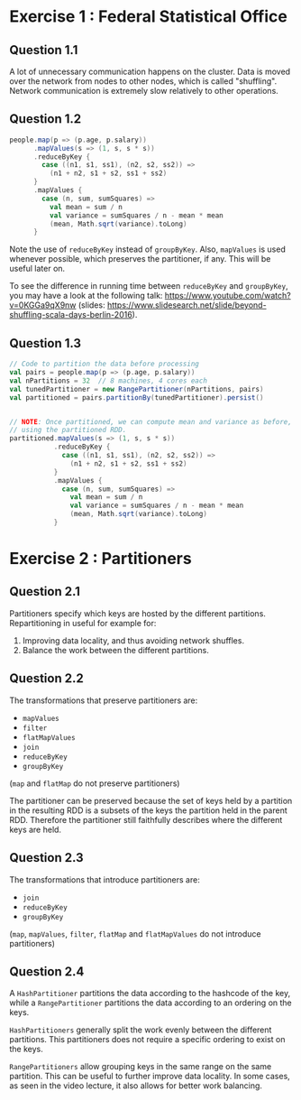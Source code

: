 # Exercise 1 : Federal Statistical Office

## Question 1.1

A lot of unnecessary communication happens on the cluster. Data is moved over the network from nodes to other nodes, which is called "shuffling". Network communication is extremely slow relatively to other operations.

## Question 1.2

```scala
people.map(p => (p.age, p.salary))
      .mapValues(s => (1, s, s * s))
      .reduceByKey {
        case ((n1, s1, ss1), (n2, s2, ss2)) =>
          (n1 + n2, s1 + s2, ss1 + ss2)
      }
      .mapValues {
        case (n, sum, sumSquares) =>
          val mean = sum / n
          val variance = sumSquares / n - mean * mean
          (mean, Math.sqrt(variance).toLong)
      }
```

Note the use of `reduceByKey` instead of `groupByKey`. Also, `mapValues` is used whenever possible, which preserves the partitioner, if any. This will be useful later on.

To see the difference in running time between `reduceByKey` and `groupByKey`, you may have a look at the following talk: https://www.youtube.com/watch?v=0KGGa9qX9nw (slides: https://www.slidesearch.net/slide/beyond-shuffling-scala-days-berlin-2016).


## Question 1.3

```scala
// Code to partition the data before processing
val pairs = people.map(p => (p.age, p.salary))
val nPartitions = 32  // 8 machines, 4 cores each
val tunedPartitioner = new RangePartitioner(nPartitions, pairs)
val partitioned = pairs.partitionBy(tunedPartitioner).persist()


// NOTE: Once partitioned, we can compute mean and variance as before,
// using the partitioned RDD.
partitioned.mapValues(s => (1, s, s * s))
           .reduceByKey {
             case ((n1, s1, ss1), (n2, s2, ss2)) =>
               (n1 + n2, s1 + s2, ss1 + ss2)
           }
           .mapValues {
             case (n, sum, sumSquares) =>
               val mean = sum / n
               val variance = sumSquares / n - mean * mean
               (mean, Math.sqrt(variance).toLong)
           }
```

# Exercise 2 : Partitioners

## Question 2.1

Partitioners specify which keys are hosted by the different partitions. Repartitioning in useful for example for:

1. Improving data locality, and thus avoiding network shuffles.
2. Balance the work between the different partitions.

## Question 2.2

The transformations that preserve partitioners are:

- `mapValues`
- `filter`
- `flatMapValues`
- `join`
- `reduceByKey`
- `groupByKey`

(`map` and `flatMap` do not preserve partitioners)

The partitioner can be preserved because the set of keys held by a partition in the resulting RDD is a subsets of the keys the partition held in the parent RDD. Therefore the partitioner still faithfully describes where the different keys are held.

## Question 2.3

The transformations that introduce partitioners are:

- `join`
- `reduceByKey`
- `groupByKey`

(`map`, `mapValues`, `filter`, `flatMap` and `flatMapValues` do not introduce partitioners)

## Question 2.4

A `HashPartitioner` partitions the data according to the hashcode of the key, while a `RangePartitioner` partitions the data according to an ordering on the keys.

`HashPartitioners` generally split the work evenly between the different partitions. This partitioners does not require a specific ordering to exist on the keys.

`RangePartitioners` allow grouping keys in the same range on the same partition. This can be useful to further improve data locality. In some cases, as seen in the video lecture, it also allows for better work balancing.
